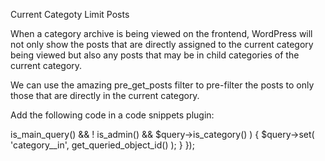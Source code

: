 Current Categoty Limit Posts

When a category archive is being viewed on the frontend, WordPress will not only show the posts that are directly assigned to the current category being viewed but also any posts that may be in child categories of the current category.

We can use the amazing pre_get_posts filter to pre-filter the posts to only those that are directly in the current category.

Add the following code in a code snippets plugin:

<?php 

add_action ( 'pre_get_posts', function( $query ) {
	if ( $query->is_main_query() && ! is_admin() && $query->is_category() ) { 
		$query->set( 'category__in', get_queried_object_id() );
	}
});
